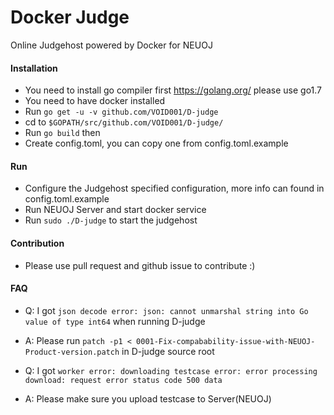 Docker Judge
====

Online Judgehost powered by Docker for NEUOJ

#### Installation

* You need to install go compiler first https://golang.org/ please use go1.7
* You need to have docker installed
* Run `go get -u -v github.com/VOID001/D-judge`
* cd to `$GOPATH/src/github.com/VOID001/D-judge/`
* Run `go build` then
* Create config.toml, you can copy one from config.toml.example


#### Run

* Configure the Judgehost specified configuration, more info can found in config.toml.example
* Run NEUOJ Server and start docker service
* Run `sudo ./D-judge` to start the judgehost

#### Contribution

* Please use pull request and github issue to contribute :)


#### FAQ

* Q: I got `json decode error: json: cannot unmarshal string into Go value of type int64` when running D-judge
* A: Please run `patch -p1 < 0001-Fix-compabability-issue-with-NEUOJ-Product-version.patch` in D-judge source root

* Q: I got `worker error: downloading testcase error: error processing download: request error status code 500 data`
* A: Please make sure you upload testcase to Server(NEUOJ)
